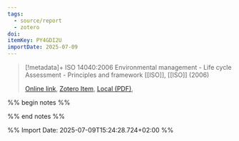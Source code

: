 ```yaml
---
tags:
  - source/report
  - zotero
doi: 
itemKey: PY4GDI2U
importDate: 2025-07-09
---
```

>[!metadata]+
> ISO 14040:2006 Environmental management - Life cycle Assessment - Principles and framework
> [[ISO]], 
> [[ISO]] (2006)
> 
> [Online link](), [Zotero Item](zotero://select/library/items/PY4GDI2U), [Local (PDF)](file://C:/Users/aburg/Documents/references/zotero/storage/HJFUXRGW/_ISO14040_ENG.pdf), 

%% begin notes %%

%% end notes %%

%% Import Date: 2025-07-09T15:24:28.724+02:00 %%
